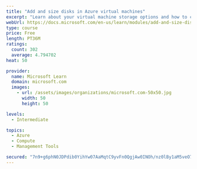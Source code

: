 ```yaml
---
title: "Add and size disks in Azure virtual machines"
excerpt: "Learn about your virtual machine storage options and how to choose between standard and premium, managed and unmanaged disks for your Azure virtual machine."
webUrl: https://docs.microsoft.com/en-us/learn/modules/add-and-size-disks-in-azure-virtual-machines/
type: course
price: Free
length: PT36M
ratings:
  count: 302
  average: 4.794702
heat: 50

provider:
  name: Microsoft Learn
  domain: microsoft.com
  images:
    - url: /assets/images/organizations/microsoft.com-50x50.jpg
      width: 50
      height: 50

levels:
  - Intermediate

topics:
  - Azure
  - Compute
  - Management Tools

secured: "7n9+g6phN0JDPdib0YihYw07AaMqtC9yvFn0QgjAw0INOh/nz0lBy1aM5veO7bCjxaJ0W+tvA70Bno292QhAu/ipkpUPgddjl97xGRHNwbxJ9ecM8Hc80qP7xzguWmD1WFc5A+knVAquX5NPVhFDZIzGB3i/NxQA8lKcXZGV3LS2NiJlMJY/CxsDGwlqoIlKpe5wdaV0zJ++L0Av5F5//9L1II6llt4pgyB14laf1JH9H652iiJOmH/g36eixc9JVvWlnj6sZBr1KaS4wgrL9aMql5pbxcCx1S7DXrWJyHvYxEduXqEQJo1jR1QQztuvo14iNyIPQN5O3Ldkzopgd3GU8cwwhbbMdoFGNr4zc/B7O9rP4QfX58A3/yJDmYJI22i2FiQxuIUHbMKi72JcVHmKF4MMxg5AXbeErfA+Sj4=;HQ/6j6Vj9CAYnHX/NbiEUw=="
---
```


